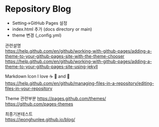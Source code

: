 # Repository Blog

* Setting->GitHub Pages 설정
* index.html 추가 (docs directory or main) 
* theme 변경 (_config.yml)


관련설명    
   https://help.github.com/en/github/working-with-github-pages/adding-a-theme-to-your-github-pages-site-with-the-theme-chooser    https://help.github.com/en/github/working-with-github-pages/adding-a-theme-to-your-github-pages-site-using-jekyll    

Markdown Icon 
I love :coffee: :pizza: and :tea:     
   https://help.github.com/en/github/managing-files-in-a-repository/editing-files-in-your-repository   

Theme 관련부분
   https://pages.github.com/themes/   
   https://github.com/pages-themes   
   
최종기본테스트   
  https://jeonghunlee.github.io/blog/
